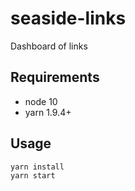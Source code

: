 # seaside-links

Dashboard of links

## Requirements

- node 10
- yarn 1.9.4+

## Usage

```bash
yarn install
yarn start
```

